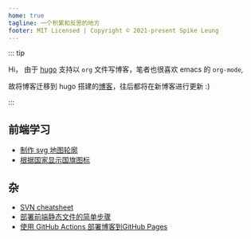 ```yaml
---
home: true
tagline: 一个积累和反思的地方
footer: MIT Licensed | Copyright © 2021-present Spike Leung
---
```


::: tip

Hi， 由于 [hugo](https://gohugo.io/) 支持以 `org` 文件写博客，笔者也很喜欢 emacs 的 `org-mode`, 

故将博客迁移到 hugo 搭建的[博客](https://spike-leung.github.io/taxodium/)，往后都将在新博客进行更新 :)

:::

## 前端学习
- [制作 svg 地图轮廓](/blog/front-end/make-custom-svg-map.html)
- [根据国家显示国旗图标](/blog/front-end/how-to-show-country-flag.html)

## 杂
- [SVN cheatsheet](/blog/others/svn-cheatsheet.html)
- [部署前端静态文件的简单步骤](/blog/others/simple-deploy-static-file.html)
- [使用 GitHub Actions 部署博客到GitHub Pages](/blog/others/deploy-blog-with-github-actions.html)
